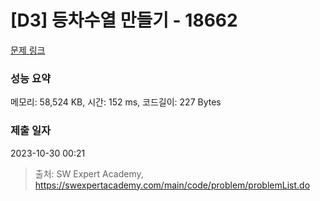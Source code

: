 # [D3] 등차수열 만들기 - 18662 

[문제 링크](https://swexpertacademy.com/main/code/problem/problemDetail.do?contestProbId=AYo-e9EKmGoDFAQI) 

### 성능 요약

메모리: 58,524 KB, 시간: 152 ms, 코드길이: 227 Bytes

### 제출 일자

2023-10-30 00:21



> 출처: SW Expert Academy, https://swexpertacademy.com/main/code/problem/problemList.do